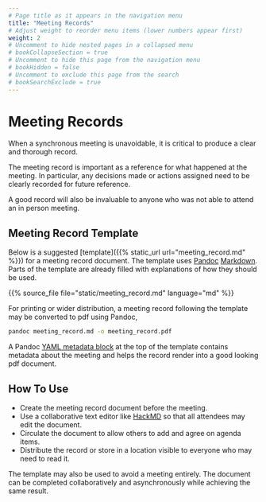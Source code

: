 ```yaml
---
# Page title as it appears in the navigation menu
title: "Meeting Records"
# Adjust weight to reorder menu items (lower numbers appear first)
weight: 2
# Uncomment to hide nested pages in a collapsed menu
# bookCollapseSection = true
# Uncomment to hide this page from the navigation menu
# bookHidden = false
# Uncomment to exclude this page from the search
# bookSearchExclude = true
---
```


# Meeting Records

When a synchronous meeting is unavoidable, it is critical to produce a clear and
thorough record.

The meeting record is important as a reference for what happened at the meeting.
In particular, any decisions made or actions assigned need to be clearly
recorded for future reference.

A good record will also be invaluable to anyone who was not able to attend an in
person meeting.

## Meeting Record Template

Below is a suggested [template]({{% static_url url="meeting_record.md" %}}) for
a meeting record document. The template uses
[Pandoc](https://pandoc.org/MANUAL.html#variables-for-latex)
[Markdown](https://pandoc.org/MANUAL.html#pandocs-markdown). Parts of the
template are already filled with explanations of how they should be used.

{{% source_file file="static/meeting_record.md" language="md" %}}

For printing or wider distribution, a meeting record following the template may
be converted to pdf using Pandoc,

```bash
pandoc meeting_record.md -o meeting_record.pdf
```

A Pandoc [YAML metadata
block](https://pandoc.org/MANUAL.html#extension-yaml_metadata_block) at the top
of the template contains metadata about the meeting and helps the record render
into a good looking pdf document.

## How To Use

- Create the meeting record document before the meeting.
- Use a collaborative text editor like [HackMD](https://hackmd.io) so that all
  attendees may edit the document.
- Circulate the document to allow others to add and agree on agenda items.
- Distribute the record or store in a location visible to everyone who may need
  to read it.

The template may also be used to avoid a meeting entirely. The document can be
completed collaboratively and asynchronously while achieving the same result.
